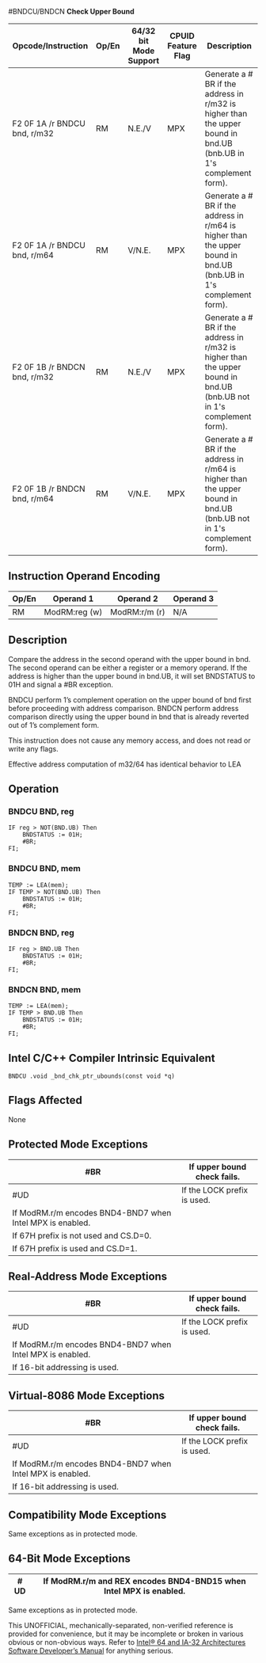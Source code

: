 #BNDCU/BNDCN
**Check Upper Bound**

| Opcode/Instruction           | Op/En | 64/32 bit Mode Support | CPUID Feature Flag | Description                                                                                                            |
| ---------------------------- | ----- | ---------------------- | ------------------ | ---------------------------------------------------------------------------------------------------------------------- |
| F2 0F 1A /r BNDCU bnd, r/m32 | RM    | N.E./V                 | MPX                | Generate a #​​BR if the address in r/m32 is higher than the upper bound in bnd.UB (bnb.UB in 1's complement form).     |
| F2 0F 1A /r BNDCU bnd, r/m64 | RM    | V/N.E.                 | MPX                | Generate a #​​BR if the address in r/m64 is higher than the upper bound in bnd.UB (bnb.UB in 1's complement form).     |
| F2 0F 1B /r BNDCN bnd, r/m32 | RM    | N.E./V                 | MPX                | Generate a #​​BR if the address in r/m32 is higher than the upper bound in bnd.UB (bnb.UB not in 1's complement form). |
| F2 0F 1B /r BNDCN bnd, r/m64 | RM    | V/N.E.                 | MPX                | Generate a #​​BR if the address in r/m64 is higher than the upper bound in bnd.UB (bnb.UB not in 1's complement form). |

## Instruction Operand Encoding

| Op/En | Operand 1     | Operand 2     | Operand 3 |
| ----- | ------------- | ------------- | --------- |
| RM    | ModRM:reg (w) | ModRM:r/m (r) | N/A       |

## Description

Compare the address in the second operand with the upper bound in bnd. The second operand can be either a register or a memory operand. If the address is higher than the upper bound in bnd.UB, it will set BNDSTATUS to 01H and signal a #​​BR exception.

BNDCU perform 1’s complement operation on the upper bound of bnd first before proceeding with address comparison. BNDCN perform address comparison directly using the upper bound in bnd that is already reverted out of 1’s complement form.

This instruction does not cause any memory access, and does not read or write any flags.

Effective address computation of m32/64 has identical behavior to LEA

## Operation

### BNDCU BND, reg

```
IF reg > NOT(BND.UB) Then
    BNDSTATUS := 01H;
    #​​BR;
FI;

```

### BNDCU BND, mem

```
TEMP := LEA(mem);
IF TEMP > NOT(BND.UB) Then
    BNDSTATUS := 01H;
    #​​BR;
FI;

```

### BNDCN BND, reg

```
IF reg > BND.UB Then
    BNDSTATUS := 01H;
    #​​BR;
FI;

```

### BNDCN BND, mem

```
TEMP := LEA(mem);
IF TEMP > BND.UB Then
    BNDSTATUS := 01H;
    #​​BR;
FI;

```

## Intel C/C++ Compiler Intrinsic Equivalent

```
BNDCU .void _bnd_chk_ptr_ubounds(const void *q)

```

## Flags Affected

None

## Protected Mode Exceptions

| \#​​BR                                                    | If upper bound check fails. |
| --------------------------------------------------------- | --------------------------- |
| #​​​UD                                                    | If the LOCK prefix is used. |
| If ModRM.r/m encodes BND4-BND7 when Intel MPX is enabled. |
| If 67H prefix is not used and CS.D=0.                     |
| If 67H prefix is used and CS.D=1.                         |

## Real-Address Mode Exceptions

| \#​​BR                                                    | If upper bound check fails. |
| --------------------------------------------------------- | --------------------------- |
| #​​​UD                                                    | If the LOCK prefix is used. |
| If ModRM.r/m encodes BND4-BND7 when Intel MPX is enabled. |
| If 16-bit addressing is used.                             |

## Virtual-8086 Mode Exceptions

| \#​​BR                                                    | If upper bound check fails. |
| --------------------------------------------------------- | --------------------------- |
| #​​​UD                                                    | If the LOCK prefix is used. |
| If ModRM.r/m encodes BND4-BND7 when Intel MPX is enabled. |
| If 16-bit addressing is used.                             |

## Compatibility Mode Exceptions

Same exceptions as in protected mode.

## 64-Bit Mode Exceptions

| #​​​UD | If ModRM.r/m and REX encodes BND4-BND15 when Intel MPX is enabled. |
| ------ | ------------------------------------------------------------------ |

Same exceptions as in protected mode.

This UNOFFICIAL, mechanically-separated, non-verified reference is provided for convenience, but it may be
incomplete or broken in various obvious or non-obvious
ways. Refer to [Intel® 64 and IA-32 Architectures Software Developer’s Manual](https://software.intel.com/en-us/download/intel-64-and-ia-32-architectures-sdm-combined-volumes-1-2a-2b-2c-2d-3a-3b-3c-3d-and-4) for anything serious.
